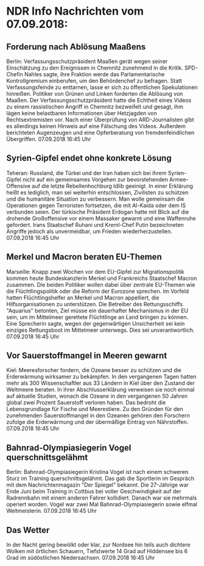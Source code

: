 # NDR Info Nachrichten vom 07.09.2018:


## Forderung nach Ablösung Maaßens
Berlin: Verfassungsschutzpräsident Maaßen gerät wegen seiner Einschätzung zu den Ereignissen in Chemnitz zunehmend in die Kritik. SPD-Chefin Nahles sagte, ihre Fraktion werde das Parlamentarische Kontrollgremium einberufen, um den Behördenchef zu befragen. Statt Verfassungsfeinde zu enttarnen, lasse er sich zu öffentlichen Spekulationen hinreißen. Politiker von Grünen und Linken forderten die Ablösung von Maaßen. Der Verfassungsschutzpräsident hatte die Echtheit eines Videos zu einem rassistischen Angriff in Chemnitz bezweifelt und gesagt, ihm lägen keine belastbaren Informationen über Hetzjagden von Rechtsextremisten vor. Nach einer Überprüfung von ARD-Journalisten gibt es allerdings keinen Hinweis auf eine Fälschung des Videos. Außerdem berichteten Augenzeugen und eine Opferberatung von fremdenfeindlichen Übergriffen. 07.09.2018 16:45 Uhr 

## Syrien-Gipfel endet ohne konkrete Lösung
Teheran: Russland, die Türkei und der Iran haben sich bei ihrem Syrien-Gipfel nicht auf ein gemeinsames Vorgehen zur bevorstehenden Armee-Offensive auf die letzte Rebellenhochburg Idlib geeinigt. In einer Erklärung heißt es lediglich,  man sei weiterhin entschlossen, Zivilisten zu schützen und die humanitäre Situation zu verbessern. Man wolle gemeinsam die Operationen gegen Terroristen fortsetzen, die mit Al-Kaida oder dem IS verbunden seien. Der türkische Präsident Erdogan hatte mit Blick auf die drohende Großoffensive vor einem Massaker gewarnt und eine Waffenruhe gefordert. Irans Staatschef Ruhani und Kreml-Chef Putin bezeichneten Angriffe jedoch als unvermeidbar, um Frieden wiederherzustellen. 07.09.2018 16:45 Uhr 

## Merkel und Macron beraten EU-Themen
Marseille:    Knapp zwei Wochen vor dem EU-Gipfel zur Migrationspolitik kommen heute Bundeskanzlerin Merkel und Frankreichs Staatschef Macron zusammen. Die beiden Politiker wollen dabei über zentrale EU-Themen wie die Flüchtlingspolitik oder die Reform der Eurozone sprechen. Im Vorfeld hatten Flüchtlingshelfer an Merkel und Macron appelliert, die Hilfsorganisationen zu unterstützen. Die Betreiber des Rettungsschiffs "Aquarius" betonten, Ziel müsse ein dauerhafter Mechanismus in der EU sein, um im Mittelmeer gerettete Flüchtlinge an Land bringen zu können. Eine Sprecherin sagte, wegen der gegenwärtigen Unsicherheit sei kein einziges Rettungsboot im Mittelmeer unterwegs. Dies sei unverantwortlich. 07.09.2018 16:45 Uhr 

## Vor Sauerstoffmangel in Meeren gewarnt
Kiel: Meeresforscher fordern, die Ozeane besser zu schützen und die Erderwärmung wirksamer zu bekämpfen. In den vergangenen Tagen hatten mehr als 300 Wissenschaftler aus 33 Ländern in Kiel über den Zustand der Weltmeere beraten. In ihrer Abschlusserklärung verweisen sie noch einmal auf aktuelle Studien, wonach die Ozeane in den vergangenen 50 Jahren global zwei Prozent Sauerstoff verloren haben. Das bedroht die Lebensgrundlage für Fische und Meerestiere. Zu den Gründen für den zunehmenden Sauerstoffmangel in den Ozeanen gehören den Forschern zufolge die Erderwärmung und der übermäßige Eintrag von Nährstoffen. 07.09.2018 16:45 Uhr 

## Bahnrad-Olympiasiegerin Vogel querschnittsgelähmt
Berlin: Bahnrad-Olympiasiegerin Kristina Vogel ist nach einem schweren Sturz im Training querschnittsgelähmt. Das gab die Sportlerin im Gespräch mit dem Nachrichtenmagazin "Der Spiegel" bekannt. Die 27-Jährige war Ende Juni beim Training in Cottbus bei voller Geschwindigkeit auf der Radrennbahn mit einem anderen Fahrer kollidiert. Danach war sie mehrmals operiert worden. Vogel war zwei Mal Bahnrad-Olympiasiegerin sowie elfmal Weltmeisterin. 07.09.2018 16:45 Uhr 

## Das Wetter
In der Nacht gering bewölkt oder klar, zur Nordsee hin teils auch dichtere Wolken mit örtlichen Schauern, Tiefstwerte 14 Grad auf Hiddensee bis 6 Grad im südöstlichen Niedersachsen. 07.09.2018 16:45 Uhr 

